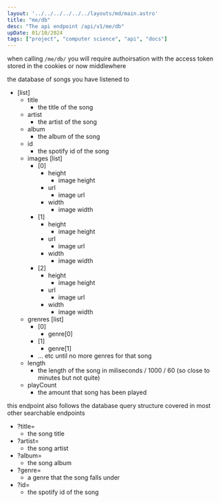```yaml
---
layout: '../../../../../../layouts/md/main.astro'
title: "me/db"
desc: "The api endpoint /api/v1/me/db"
upDate: 01/10/2024
tags: ["project", "computer science", "api", "docs"]
---
```

when calling `/me/db/` you will require authoirsation with the access token stored in the cookies or now middlewhere

the database of songs you have listened to

- [list]
    - title
        - the title of the song
    - artist
        - the artist of the song
    - album
        - the album of the song
    - id
        - the spotify id of the song
    - images [list]
        - [0]
            - height
                - image height
            - url
                - image url
            - width
                - image width
        - [1]
            - height
                - image height
            - url
                - image url
            - width
                - image width
        - [2]
            - height
                - image height
            - url
                - image url
            - width
                - image width
    - grenres [list]
        - [0]
            - genre[0]
        - [1]
            - genre[1]
        - ... etc until no more genres for that song
    - length
        - the length of the song in miliseconds / 1000 / 60 (so close to minutes but not quite)
    - playCount
        - the amount that song has been played

this endpoint also follows the database query structure covered in most other searchable endpoints
- ?title=
    - the song title
- ?artist=
    - the song artist
- ?album=
    - the song album
- ?genre=
    - a genre that the song falls under
- ?id=
    - the spotify id of the song